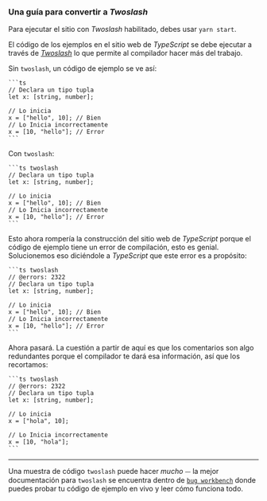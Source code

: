 ### Una guía para convertir a *Twoslash*

Para ejecutar el sitio con *Twoslash* habilitado, debes usar `yarn start`.

El código de los ejemplos en el sitio web de *TypeScript* se debe ejecutar a través de [*Twoslash*](https://github.com/microsoft/TypeScript-Website/tree/v2/packages/ts-twoslasher#typescript-twoslash) lo que permite al compilador hacer más del trabajo.

Sin `twoslash`, un código de ejemplo se ve así:

````
```ts
// Declara un tipo tupla
let x: [string, number];

// Lo inicia
x = ["hello", 10]; // Bien
// Lo Inicia incorrectamente
x = [10, "hello"]; // Error
```
````

Con `twoslash`:

````
```ts twoslash
// Declara un tipo tupla
let x: [string, number];

// Lo inicia
x = ["hello", 10]; // Bien
// Lo Inicia incorrectamente
x = [10, "hello"]; // Error
```
````

Esto ahora rompería la construcción del sitio web de *TypeScript* porque el código de ejemplo tiene un error de compilación, esto es genial. Solucionemos eso diciéndole a *TypeScript* que este error es a propósito:

````
```ts twoslash
// @errors: 2322
// Declara un tipo tupla
let x: [string, number];

// Lo inicia
x = ["hello", 10]; // Bien
// Lo Inicia incorrectamente
x = [10, "hello"]; // Error
```
````

Ahora pasará. La cuestión a partir de aquí es que los comentarios son algo redundantes porque el compilador te dará esa información, así que los recortamos:

````
```ts twoslash
// @errors: 2322
// Declara un tipo tupla
let x: [string, number];

// Lo inicia
x = ["hola", 10];

// Lo Inicia incorrectamente
x = [10, "hola"];
```
````

---

Una muestra de código `twoslash` puede hacer *mucho* ⏤ la mejor documentación para `twoslash` se encuentra dentro de [`bug workbench`](https://www.staging-typescript.org/dev/bug-workbench) donde puedes probar tu código de ejemplo en vivo y leer cómo funciona todo.
